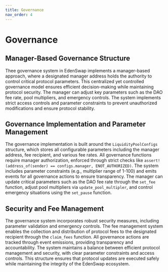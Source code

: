 ```yaml
---
title: Governance
nav_order: 4
---
```

# Governance

## Manager-Based Governance Structure

Thee governance system in EdenSwap implements a manager-based approach, where a designated manager address holds the authority to control critical protocol parameters. This centralized yet controlled governance model ensures efficient decision-making while maintaining protocol security. The manager can adjust key parameters such as the DAO fee rate, pool multipliers, and emergency controls. The system implements strict access controls and parameter constraints to prevent unauthorized modifications and ensure protocol stability.

## Governance Implementation and Parameter Management

The governance implementation is built around the `LiquidityPoolConfigs` structure, which stores all configurable parameters including the manager address, fee recipient, and various fee rates. All governance functions require manager authorization, enforced through strict checks like `assert!(address_of(sender) == configs.manager, ENOT_AUTHORIZED)`. The system includes parameter constraints (e.g., multiplier range of 1-100) and emits events for all governance actions to ensure transparency. The manager can update critical parameters such as the DAO fee rate through the `set_fee` function, adjust pool multipliers via `update_pool_multipler`, and control emergency situations using the `set_pause` function.

## Security and Fee Management

The governance system incorporates robust security measures, including parameter validation and emergency controls. The fee management system enables the collection and distribution of protocol fees to the designated recipient through the `claim_fees` function. All governance actions are tracked through event emissions, providing transparency and accountability. The system maintains a balance between efficient protocol management and security, with clear parameter constraints and access controls. This structure ensures that protocol updates are executed safely while maintaining the integrity of the EdenSwap ecosystem.

